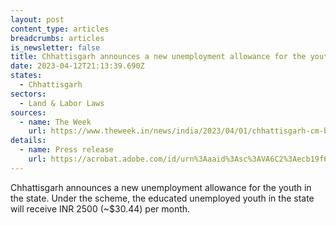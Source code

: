 ```yaml
---
layout: post
content_type: articles
breadcrumbs: articles
is_newsletter: false
title: Chhattisgarh announces a new unemployment allowance for the youth
date: 2023-04-12T21:13:39.690Z
states:
  - Chhattisgarh
sectors:
  - Land & Labor Laws
sources:
  - name: The Week
    url: https://www.theweek.in/news/india/2023/04/01/chhattisgarh-cm-baghel-launches-unemployment-allowance-scheme-socio-economic-survey.html
details:
  - name: Press release
    url: https://acrobat.adobe.com/id/urn%3Aaaid%3Asc%3AVA6C2%3Aecb19f6d-1e7d-4fde-a0e3-c6f1d82482b7/?locale=en-US&viewer%21megaVerb=group-discover&filetype=application%2Fpdf
---
```

Chhattisgarh announces a new unemployment allowance for the youth in the state. Under the scheme, the educated unemployed youth in the state will receive INR 2500 (~$30.44) per month.
